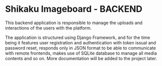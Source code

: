 # Shikaku Imageboard - BACKEND

This backend application is responsible to manage the uploads and interactions of the users with the platform.

The application is structured using Django Framework, and for the time being it features user registration and authentication with token issual and password reset, responds only in JSON format to be able to communicate with remote frontends, makes use of SQLite database to manage all media contents and so on. More documentation will be added to the project later.
